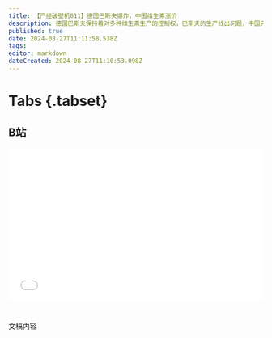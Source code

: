 ```yaml
---
title: 【产经破壁机011】德国巴斯夫爆炸，中国维生素涨价
description: 德国巴斯夫保持着对多种维生素生产的控制权，巴斯夫的生产线出问题，中国只能跟着涨价。
published: true
date: 2024-08-27T11:11:58.538Z
tags: 
editor: markdown
dateCreated: 2024-08-27T11:10:53.098Z
---
```


# Tabs {.tabset}

## B站

<div style="position: relative; padding: 30% 45%;">
<iframe style="position: absolute; width: 100%; height: 100%; left: 0; top: 0;" src="//player.bilibili.com/player.html?&bvid=BV1E5sxedEN1&page=1&as_wide=1&high_quality=1&danmaku=1&autoplay=0" scrolling="no" border="0" frameborder="no" framespacing="0" allowfullscreen="true"></iframe>
</div>


#

文稿内容